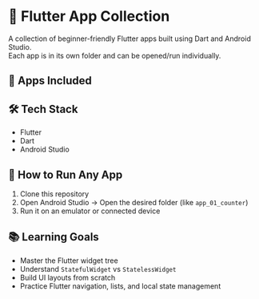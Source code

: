 # 🚀 Flutter App Collection

A collection of beginner-friendly Flutter apps built using Dart and Android Studio.  
Each app is in its own folder and can be opened/run individually.

## 📱 Apps Included
<!--
| App Name        | Description                      |
|----------------|----------------------------------|
| `app_01_listview`   | Basic counter app using StatefulWidget |
| `app_02_weather`   | Weather UI using static JSON data       |
| `app_03_login_ui`  | Simple login screen UI layout            |
| `app_04_todo`      | Local to-do app using ListView           |
-->
## 🛠️ Tech Stack

- Flutter
- Dart
- Android Studio

## 🚧 How to Run Any App

1. Clone this repository
2. Open Android Studio → Open the desired folder (like `app_01_counter`)
3. Run it on an emulator or connected device

## 📚 Learning Goals

- Master the Flutter widget tree
- Understand `StatefulWidget` vs `StatelessWidget`
- Build UI layouts from scratch
- Practice Flutter navigation, lists, and local state management
